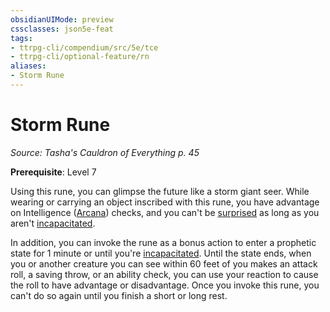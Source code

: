 ```yaml
---
obsidianUIMode: preview
cssclasses: json5e-feat
tags:
- ttrpg-cli/compendium/src/5e/tce
- ttrpg-cli/optional-feature/rn
aliases:
- Storm Rune
---
```

# Storm Rune
*Source: Tasha's Cauldron of Everything p. 45*  

**Prerequisite**: Level 7

Using this rune, you can glimpse the future like a storm giant seer. While wearing or carrying an object inscribed with this rune, you have advantage on Intelligence ([Arcana](/3-Mechanics/CLI/skills.md#Arcana)) checks, and you can't be [surprised](/3-Mechanics/CLI/conditions.md#Surprised) as long as you aren't [incapacitated](/3-Mechanics/CLI/conditions.md#Incapacitated).

In addition, you can invoke the rune as a bonus action to enter a prophetic state for 1 minute or until you're [incapacitated](/3-Mechanics/CLI/conditions.md#Incapacitated). Until the state ends, when you or another creature you can see within 60 feet of you makes an attack roll, a saving throw, or an ability check, you can use your reaction to cause the roll to have advantage or disadvantage. Once you invoke this rune, you can't do so again until you finish a short or long rest.